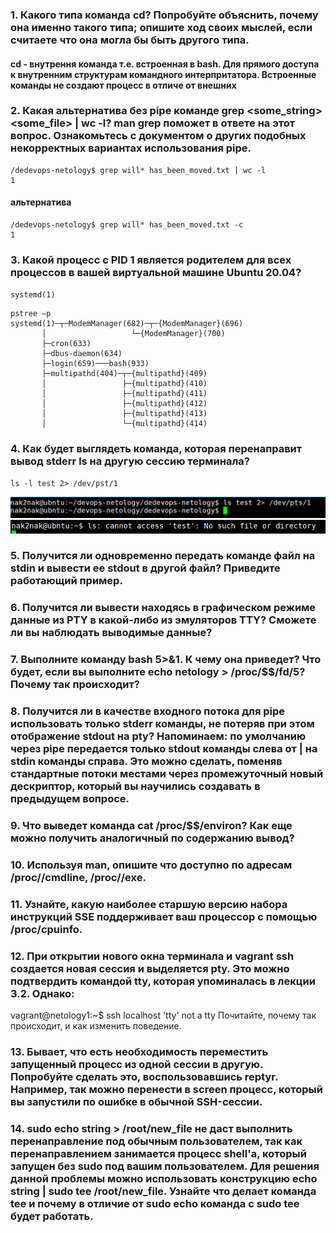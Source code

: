### 1. Какого типа команда cd? Попробуйте объяснить, почему она именно такого типа; опишите ход своих мыслей, если считаете что она могла бы быть другого типа.
#### cd - внутрення команда т.е. встроенная в bash. Для прямого доступа к внутренним структурам командного интерпритатора. Встроенные команды не создают процесс в отличе от внешних

### 2. Какая альтернатива без pipe команде grep <some_string> <some_file> | wc -l? man grep поможет в ответе на этот вопрос. Ознакомьтесь с документом о других подобных некорректных вариантах использования pipe.
    /dedevops-netology$ grep will* has_been_moved.txt | wc -l
    1
#### альтернатива
    /dedevops-netology$ grep will* has_been_moved.txt -c
    1

### 3. Какой процесс с PID 1 является родителем для всех процессов в вашей виртуальной машине Ubuntu 20.04?
`systemd(1)`

    pstree –p
    systemd(1)─┬─ModemManager(682)─┬─{ModemManager}(696)
           │                   └─{ModemManager}(700)
           ├─cron(633)
           ├─dbus-daemon(634)
           ├─login(659)───bash(933)
           ├─multipathd(404)─┬─{multipathd}(409)
           │                 ├─{multipathd}(410)
           │                 ├─{multipathd}(411)
           │                 ├─{multipathd}(412)
           │                 ├─{multipathd}(413)
           │                 └─{multipathd}(414)

### 4. Как будет выглядеть команда, которая перенаправит вывод stderr ls на другую сессию терминала?
    ls -l test 2> /dev/pst/1
![ls_pts1](https://github.com/nak2nak/devops-netology/blob/main/img/3-2-001.png)
![ls_pts2](https://github.com/nak2nak/devops-netology/blob/main/img/3-2-002.png)
### 5. Получится ли одновременно передать команде файл на stdin и вывести ее stdout в другой файл? Приведите работающий пример.

### 6. Получится ли вывести находясь в графическом режиме данные из PTY в какой-либо из эмуляторов TTY? Сможете ли вы наблюдать выводимые данные?

### 7. Выполните команду bash 5>&1. К чему она приведет? Что будет, если вы выполните echo netology > /proc/$$/fd/5? Почему так происходит?

### 8. Получится ли в качестве входного потока для pipe использовать только stderr команды, не потеряв при этом отображение stdout на pty? Напоминаем: по умолчанию через pipe передается только stdout команды слева от | на stdin команды справа. Это можно сделать, поменяв стандартные потоки местами через промежуточный новый дескриптор, который вы научились создавать в предыдущем вопросе.

### 9. Что выведет команда cat /proc/$$/environ? Как еще можно получить аналогичный по содержанию вывод?

### 10. Используя man, опишите что доступно по адресам /proc/<PID>/cmdline, /proc/<PID>/exe.

### 11. Узнайте, какую наиболее старшую версию набора инструкций SSE поддерживает ваш процессор с помощью /proc/cpuinfo.

### 12. При открытии нового окна терминала и vagrant ssh создается новая сессия и выделяется pty. Это можно подтвердить командой tty, которая упоминалась в лекции 3.2. Однако:

vagrant@netology1:~$ ssh localhost 'tty'
not a tty
Почитайте, почему так происходит, и как изменить поведение.

### 13. Бывает, что есть необходимость переместить запущенный процесс из одной сессии в другую. Попробуйте сделать это, воспользовавшись reptyr. Например, так можно перенести в screen процесс, который вы запустили по ошибке в обычной SSH-сессии.

### 14. sudo echo string > /root/new_file не даст выполнить перенаправление под обычным пользователем, так как перенаправлением занимается процесс shell'а, который запущен без sudo под вашим пользователем. Для решения данной проблемы можно использовать конструкцию echo string | sudo tee /root/new_file. Узнайте что делает команда tee и почему в отличие от sudo echo команда с sudo tee будет работать.


